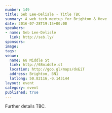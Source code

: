 ```yaml
---
number: 149
title: Seb Lee-Delisle - Title TBC
summary: A web tech meetup for Brighton & Hove
date: 2016-07-28T19:15+00:00
speakers:
- name: Seb Lee-Delisle
  link: http://seb.ly/
sponsors:
image:
tags:
venue:
  name: 68 Middle St
  link: http://68middle.st
  location: http://goo.gl/maps/dxEiT
  address: Brighton, BN1
  latlong: 50.82116,-0.143144
layout: event
category: event
published: true
---
```


Further details TBC.